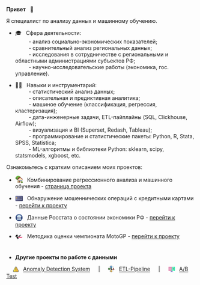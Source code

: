 **Привет** &nbsp; &#x1F44B;

Я специалист по анализу данных и машинному обучению.

* 🎓 &nbsp; Сфера деятельности:  
&ensp;&ensp;&ensp;&ensp;&nbsp; - анализ социально-экономических показателей;  
&ensp;&ensp;&ensp;&ensp;&nbsp; - сравнительный анализ региональных данных;  
&ensp;&ensp;&ensp;&ensp;&nbsp; - исследования в сотрудничестве с региональными и областными администрациями субъектов РФ;  
&ensp;&ensp;&ensp;&ensp;&nbsp; - научно-исследовательские работы (экономика, гос. управление).
   
* 👷‍♂️ &nbsp; Навыки и инструментарий:  
&ensp;&ensp;&ensp;&ensp;&nbsp; - статистический анализ данных;  
&ensp;&ensp;&ensp;&ensp;&nbsp; - описательная и предиктивная аналитика;  
&ensp;&ensp;&ensp;&ensp;&nbsp; - машиное обучение (классификация, регрессия, кластеризация);  
&ensp;&ensp;&ensp;&ensp;&nbsp; - дата-инженерные задачи, ETL-пайплайны (SQL, Clickhouse, Airflow);  
&ensp;&ensp;&ensp;&ensp;&nbsp; - визуализация и BI (Superset, Redash, Tableau);  
&ensp;&ensp;&ensp;&ensp;&nbsp; - программирование и статистические пакеты: Python, R, Stata, SPSS, Statistica;  
&ensp;&ensp;&ensp;&ensp;&nbsp; - ML-алгоритмы и библиотеки Python: sklearn, scipy, statsmodels, xgboost, etc.


Ознакомьтесь с кратким описанием моих проектов:

- <img src='img/logo-house.png' valign='-0.2em' width='20'> &nbsp; Комбинирование регрессионного анализа и машинного обучения - <a href='https://achasovsky.github.io/house-prices/' target='_blank'>страница проекта</a>

- <img src='img/logo-credit-card.png' valign='-0.35em' width='20'> &nbsp; Обнаружение мошеннических операций с кредитными картами - <a href='https://achasovsky.github.io/credit-card-fraud-detection/'>перейти к проекту</a>

- <img src='img/logo-economics.png' valign='-0.35em' width='20'> &nbsp; Данные Росстата о состоянии экономики РФ - <a href='https://achasovsky.github.io/economics-rus/'>перейти к проекту</a>

- <img src='img/logo-motogp.png' valign='-0.15em' width='20'> &nbsp; Методика оценки чемпионата MotoGP - <a href='https://achasovsky.github.io/motogp-analytics/'>перейти к проекту</a>

#

- **Другие проекты по работе с данными**

&ensp;&ensp; <img src='img/logo-alert.png' valign='-0.2em' width='15'> &nbsp; [Anomaly Detection System](https://github.com/achasovsky/anomaly-detection-system)  &ensp;&ensp; | &ensp;&ensp; <img src='img/logo-etl.png'  valign='-0.2em' width='17'> &nbsp; [ETL-Pipeline](https://github.com/achasovsky/etl-pipeline)  &ensp;&ensp; | &ensp;&ensp; <img src='img/logo-ab.png'  valign='-0.3em' width='17'> &nbsp; [A/B Test](https://github.com/achasovsky/ab-testing)
